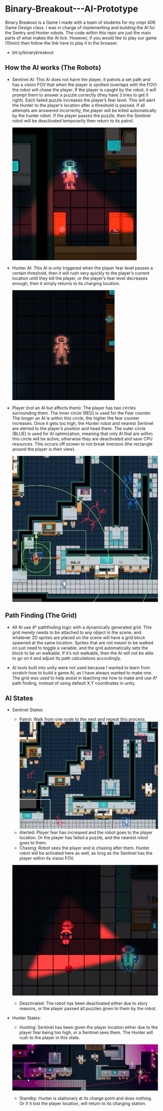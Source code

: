 
# Binary-Breakout---AI-Prototype

Binary Breakout is a Game I made with a team of students for my cmpt 406 Game Design class. I was in charge of implementing and building the AI for the Sentry and Hunter robots. The code within this repo are just the main parts of what makes the AI tick. However, if you would like to play our game (15min) then follow the link here to play it in the browser.
- bit.ly/binarybreakout



## How the AI works (The Robots)

- Sentinel AI: This AI does not harm the player, it patrols a set path and has a vision FOV that when the player is spotted (overlaps with the FOV) the robot will chase the player. If the player is caught by the robot, it will prompt them to answer a puzzle correctly (they have 3 tries to get it right). Each failed puzzle increases the player’s fear level. This will alert the Hunter to the player’s location after a threshold is passed. If all attempts are answered incorrectly, the player will be killed automatically by the hunter robot. If the player passes the puzzle, then the Sentinel robot will be deactivated temporarily then return to its patrol.

  ![alt text](https://github.com/xGhostEYE/Binary-Breakout---AI-Prototype/blob/main/sentinel%20robot.PNG?raw=true)
  
- Hunter AI: This AI is only triggered when the player fear level passes a certain threshold, then it will rush very quickly to the player’s current location until they kill the player, or the player’s fear level decreases enough, then it simply returns to its charging location.
  
  ![alt text](https://github.com/xGhostEYE/Binary-Breakout---AI-Prototype/blob/main/hunter%20robot.PNG?raw=true)
  
- Player (not an AI but affects them): The player has two circles surrounding them. The inner circle (RED) is used for the Fear counter. The longer an AI is within this circle, the higher the fear counter increases. Once it gets too high, the Hunter robot and nearest Sentinel are alerted to the player’s position and head there. The outer circle (BLUE) is used for AI optimization, meaning that only AI that are within this circle will be active, otherwise they are deactivated and save CPU resources. This occurs off screen to not break imersion (the rectangle around the player is their view). 

  ![alt text](https://github.com/xGhostEYE/Binary-Breakout---AI-Prototype/blob/main/Player%20Rings.jpg?raw=true)

## Path Finding (The Grid)

- All AI use A* pathfinding logic with a dynamically generated grid. This grid merely needs to be attached to any object in the scene, and whatever 2D sprites are placed on the scene will have a grid block spawned at the same location. Sprites that are not meant to be walked on just need to toggle a variable, and the grid automatically sets the block to be un walkable. If it’s not walkable, then the AI will not be able to go on it and adjust its path calculations accordingly.

- AI tools built into unity were not used because I wanted to learn from scratch how to build a game AI, as I have always wanted to make one. The grid was used to help assist in teaching me how to make and use A* path finding, instead of using default X,Y coordinates in unity.

## AI States
- Sentinel States:
    - Patrol: Walk from one node to the next and repeat this process
    ![alt text](https://github.com/xGhostEYE/Binary-Breakout---AI-Prototype/blob/main/AI%20Pathing.jpg?raw=true)
    - Alerted: Player fear has increased and the robot goes to the player location. Or the player has failed a puzzle, and the nearest robot goes to them.
    - Chasing: Robot sees the player and is chasing after them. Hunter robot will be activated here as well, as long as the Sentinel has the player within its vision FOV.
    
    ![alt text](https://github.com/xGhostEYE/Binary-Breakout---AI-Prototype/blob/main/spotted.png?raw=true)

    - Deactivated: The robot has been deactivated either due to story reasons, or the player passed all puzzles given to them by the robot.

- Hunter States:
    - Hunting: Sentinel has been given the player location either due to the player fear being too high, or a Sentinel sees them. The Hunter will rush to the player in this state.
    
    ![alt text](https://github.com/xGhostEYE/Binary-Breakout---AI-Prototype/blob/main/chasing.jpg?raw=true)
  
    - Standby: Hunter is stationary at its charge point and does nothing. Or if it lost the player location, will return to its charging station.
